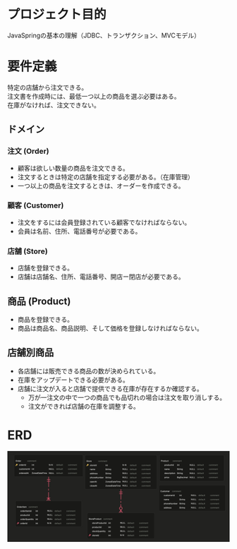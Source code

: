 # プロジェクト目的
JavaSpringの基本の理解（JDBC、トランザクション、MVCモデル）

# 要件定義
特定の店舗から注文できる。  
注文書を作成時には、最低一つ以上の商品を選ぶ必要はある。  
在庫がなければ、注文できない。

## ドメイン

### 注文 (Order)
- 顧客は欲しい数量の商品を注文できる。
- 注文するときは特定の店舗を指定する必要がある。（在庫管理）
- 一つ以上の商品を注文するときは、オーダーを作成できる。

### 顧客 (Customer)
- 注文をするには会員登録されている顧客でなければならない。
- 会員は名前、住所、電話番号が必要である。

### 店舗 (Store)
- 店舗を登録できる。
- 店舗は店舗名、住所、電話番号、開店ー閉店が必要である。

## 商品 (Product)
- 商品を登録できる。
- 商品は商品名、商品説明、そして価格を登録しなければならない。

## 店舗別商品
- 各店舗には販売できる商品の数が決められている。
- 在庫をアップデートできる必要がある。
- 店舗に注文が入ると店舗で提供できる在庫が存在するか確認する。
    - 万が一注文の中で一つの商品でも品切れの場合は注文を取り消しする。
    - 注文ができれば店舗の在庫を調整する。

# ERD
![ordersys-2024-12-30T18_09_12.jpeg](ERD.jpeg)